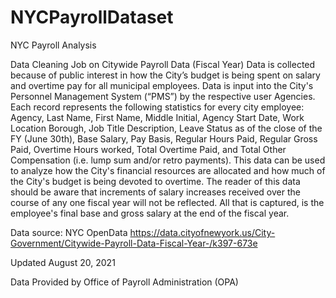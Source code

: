 # NYCPayrollDataset
NYC Payroll Analysis

Data Cleaning Job on
Citywide Payroll Data (Fiscal Year)
Data is collected because of public interest in how the City’s budget is being spent on salary and overtime pay for all municipal employees. Data is input into the City's Personnel Management System (“PMS”) by the respective user Agencies. Each record represents the following statistics for every city employee: Agency, Last Name, First Name, Middle Initial, Agency Start Date, Work Location Borough, Job Title Description, Leave Status as of the close of the FY (June 30th), Base Salary, Pay Basis, Regular Hours Paid, Regular Gross Paid, Overtime Hours worked, Total Overtime Paid, and Total Other Compensation (i.e. lump sum and/or retro payments). This data can be used to analyze how the City's financial resources are allocated and how much of the City's budget is being devoted to overtime. The reader of this data should be aware that increments of salary increases received over the course of any one fiscal year will not be reflected. All that is captured, is the employee's final base and gross salary at the end of the fiscal year.

Data source: NYC OpenData https://data.cityofnewyork.us/City-Government/Citywide-Payroll-Data-Fiscal-Year-/k397-673e

Updated August 20, 2021

Data Provided by Office of Payroll Administration (OPA)
